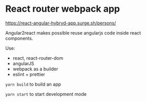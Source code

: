 # React router webpack app

https://react-angular-hybryd-app.surge.sh/persons/

Angular2react makes possible reuse angularjs code inside react components.

Use: 
- react, react-router-dom
- angularJS
- webpack as a builder
- eslint + prettier

`yarn build` to build an app

`yarn start` to start development mode
